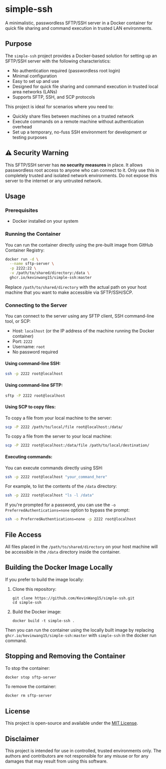 # simple-ssh

A minimalistic, passwordless SFTP/SSH server in a Docker container for quick file sharing and command execution in trusted LAN environments.

## Purpose

The `simple-ssh` project provides a Docker-based solution for setting up an SFTP/SSH server with the following characteristics:

- No authentication required (passwordless root login)
- Minimal configuration
- Easy to set up and use
- Designed for quick file sharing and command execution in trusted local area networks (LANs)
- Supports SFTP, SSH, and SCP protocols

This project is ideal for scenarios where you need to:
- Quickly share files between machines on a trusted network
- Execute commands on a remote machine without authentication overhead
- Set up a temporary, no-fuss SSH environment for development or testing purposes

## ⚠️ Security Warning

This SFTP/SSH server has **no security measures** in place. It allows passwordless root access to anyone who can connect to it. Only use this in completely trusted and isolated network environments. Do not expose this server to the internet or any untrusted network.

## Usage

### Prerequisites

- Docker installed on your system

### Running the Container

You can run the container directly using the pre-built image from GitHub Container Registry:

```bash
docker run -d \
  --name sftp-server \
  -p 2222:22 \
  -v /path/to/shared/directory:/data \
  ghcr.io/kevinwang15/simple-ssh:master
```

Replace `/path/to/shared/directory` with the actual path on your host machine that you want to make accessible via SFTP/SSH/SCP.

### Connecting to the Server

You can connect to the server using any SFTP client, SSH command-line tool, or SCP:

- Host: `localhost` (or the IP address of the machine running the Docker container)
- Port: `2222`
- Username: `root`
- No password required

#### Using command-line SSH:

```bash
ssh -p 2222 root@localhost
```

#### Using command-line SFTP:

```bash
sftp -P 2222 root@localhost
```

#### Using SCP to copy files:

To copy a file from your local machine to the server:
```bash
scp -P 2222 /path/to/local/file root@localhost:/data/
```

To copy a file from the server to your local machine:
```bash
scp -P 2222 root@localhost:/data/file /path/to/local/destination/
```

#### Executing commands:

You can execute commands directly using SSH:

```bash
ssh -p 2222 root@localhost "your_command_here"
```

For example, to list the contents of the `/data` directory:

```bash
ssh -p 2222 root@localhost "ls -l /data"
```

If you're prompted for a password, you can use the `-o PreferredAuthentications=none` option to bypass the prompt:

```bash
ssh -o PreferredAuthentications=none -p 2222 root@localhost
```

## File Access

All files placed in the `/path/to/shared/directory` on your host machine will be accessible in the `/data` directory inside the container.

## Building the Docker Image Locally

If you prefer to build the image locally:

1. Clone this repository:
   ```
   git clone https://github.com/KevinWang15/simple-ssh.git
   cd simple-ssh
   ```

2. Build the Docker image:
   ```
   docker build -t simple-ssh .
   ```

Then you can run the container using the locally built image by replacing `ghcr.io/kevinwang15/simple-ssh:master` with `simple-ssh` in the docker run command.

## Stopping and Removing the Container

To stop the container:
```bash
docker stop sftp-server
```

To remove the container:
```bash
docker rm sftp-server
```

## License

This project is open-source and available under the [MIT License](LICENSE).

## Disclaimer

This project is intended for use in controlled, trusted environments only. The authors and contributors are not responsible for any misuse or for any damages that may result from using this software.

